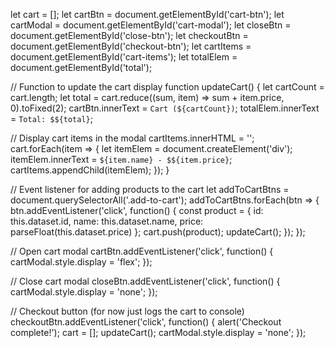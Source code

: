 let cart = [];
let cartBtn = document.getElementById('cart-btn');
let cartModal = document.getElementById('cart-modal');
let closeBtn = document.getElementById('close-btn');
let checkoutBtn = document.getElementById('checkout-btn');
let cartItems = document.getElementById('cart-items');
let totalElem = document.getElementById('total');

// Function to update the cart display
function updateCart() {
  let cartCount = cart.length;
  let total = cart.reduce((sum, item) => sum + item.price, 0).toFixed(2);
  cartBtn.innerText = `Cart (${cartCount})`;
  totalElem.innerText = `Total: $${total}`;

  // Display cart items in the modal
  cartItems.innerHTML = '';
  cart.forEach(item => {
    let itemElem = document.createElement('div');
    itemElem.innerText = `${item.name} - $${item.price}`;
    cartItems.appendChild(itemElem);
  });
}

// Event listener for adding products to the cart
let addToCartBtns = document.querySelectorAll('.add-to-cart');
addToCartBtns.forEach(btn => {
  btn.addEventListener('click', function() {
    const product = {
      id: this.dataset.id,
      name: this.dataset.name,
      price: parseFloat(this.dataset.price)
    };
    cart.push(product);
    updateCart();
  });
});

// Open cart modal
cartBtn.addEventListener('click', function() {
  cartModal.style.display = 'flex';
});

// Close cart modal
closeBtn.addEventListener('click', function() {
  cartModal.style.display = 'none';
});

// Checkout button (for now just logs the cart to console)
checkoutBtn.addEventListener('click', function() {
  alert('Checkout complete!');
  cart = [];
  updateCart();
  cartModal.style.display = 'none';
});
